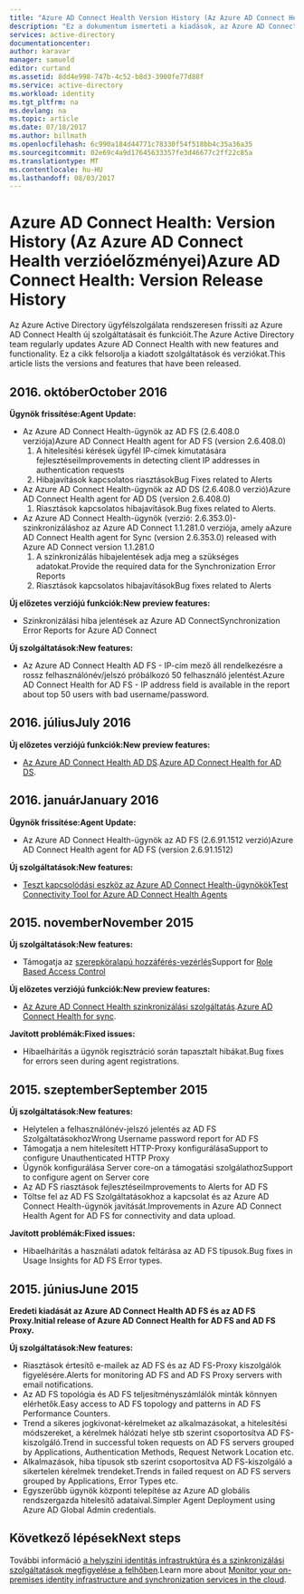 ```yaml
---
title: "Azure AD Connect Health Version History (Az Azure AD Connect Health verzióelőzményei)"
description: "Ez a dokumentum ismerteti a kiadások, az Azure AD Connect Health és mi ezeket a kiadásokat szerepel."
services: active-directory
documentationcenter: 
author: karavar
manager: samueld
editor: curtand
ms.assetid: 8dd4e998-747b-4c52-b8d3-3900fe77d88f
ms.service: active-directory
ms.workload: identity
ms.tgt_pltfrm: na
ms.devlang: na
ms.topic: article
ms.date: 07/18/2017
ms.author: billmath
ms.openlocfilehash: 6c990a184d44771c78330f54f518bb4c35a36a35
ms.sourcegitcommit: 02e69c4a9d17645633357fe3d46677c2ff22c85a
ms.translationtype: MT
ms.contentlocale: hu-HU
ms.lasthandoff: 08/03/2017
---
```

# <a name="azure-ad-connect-health-version-release-history"></a><span data-ttu-id="151af-103">Azure AD Connect Health: Version History (Az Azure AD Connect Health verzióelőzményei)</span><span class="sxs-lookup"><span data-stu-id="151af-103">Azure AD Connect Health: Version Release History</span></span>
<span data-ttu-id="151af-104">Az Azure Active Directory ügyfélszolgálata rendszeresen frissíti az Azure AD Connect Health új szolgáltatásait és funkcióit.</span><span class="sxs-lookup"><span data-stu-id="151af-104">The Azure Active Directory team regularly updates Azure AD Connect Health with new features and functionality.</span></span> <span data-ttu-id="151af-105">Ez a cikk felsorolja a kiadott szolgáltatások és verziókat.</span><span class="sxs-lookup"><span data-stu-id="151af-105">This article lists the versions and features that have been released.</span></span>

## <a name="october-2016"></a><span data-ttu-id="151af-106">2016. október</span><span class="sxs-lookup"><span data-stu-id="151af-106">October 2016</span></span>
<span data-ttu-id="151af-107">**Ügynök frissítése:**</span><span class="sxs-lookup"><span data-stu-id="151af-107">**Agent Update:**</span></span>

* <span data-ttu-id="151af-108">Az Azure AD Connect Health-ügynök az AD FS \(2.6.408.0 verziója\)</span><span class="sxs-lookup"><span data-stu-id="151af-108">Azure AD Connect Health agent for AD FS \(version 2.6.408.0\)</span></span>
  1. <span data-ttu-id="151af-109">A hitelesítési kérések ügyfél IP-címek kimutatására fejlesztései</span><span class="sxs-lookup"><span data-stu-id="151af-109">Improvements in detecting client IP addresses in authentication requests</span></span>
  2. <span data-ttu-id="151af-110">Hibajavítások kapcsolatos riasztások</span><span class="sxs-lookup"><span data-stu-id="151af-110">Bug Fixes related to Alerts</span></span>
* <span data-ttu-id="151af-111">Az Azure AD Connect Health-ügynök az AD DS (2.6.408.0 verzió)</span><span class="sxs-lookup"><span data-stu-id="151af-111">Azure AD Connect Health agent for AD DS (version 2.6.408.0)</span></span>
  1. <span data-ttu-id="151af-112">Riasztások kapcsolatos hibajavítások.</span><span class="sxs-lookup"><span data-stu-id="151af-112">Bug fixes related to Alerts.</span></span>
* <span data-ttu-id="151af-113">Az Azure AD Connect Health-ügynök (verzió: 2.6.353.0)-szinkronizáláshoz az Azure AD Connect 1.1.281.0 verziója, amely a</span><span class="sxs-lookup"><span data-stu-id="151af-113">Azure AD Connect Health agent for Sync (version 2.6.353.0) released with Azure AD Connect version 1.1.281.0</span></span>
  1. <span data-ttu-id="151af-114">A szinkronizálás hibajelentések adja meg a szükséges adatokat.</span><span class="sxs-lookup"><span data-stu-id="151af-114">Provide the required data for the Synchronization Error Reports</span></span>
  2. <span data-ttu-id="151af-115">Riasztások kapcsolatos hibajavítások</span><span class="sxs-lookup"><span data-stu-id="151af-115">Bug fixes related to Alerts</span></span>

<span data-ttu-id="151af-116">**Új előzetes verziójú funkciók:**</span><span class="sxs-lookup"><span data-stu-id="151af-116">**New preview features:**</span></span>

* <span data-ttu-id="151af-117">Szinkronizálási hiba jelentések az Azure AD Connect</span><span class="sxs-lookup"><span data-stu-id="151af-117">Synchronization Error Reports for Azure AD Connect</span></span>

<span data-ttu-id="151af-118">**Új szolgáltatások:**</span><span class="sxs-lookup"><span data-stu-id="151af-118">**New features:**</span></span>

* <span data-ttu-id="151af-119">Az Azure AD Connect Health AD FS - IP-cím mező áll rendelkezésre a rossz felhasználónév/jelszó próbálkozó 50 felhasználó jelentést.</span><span class="sxs-lookup"><span data-stu-id="151af-119">Azure AD Connect Health for AD FS - IP address field is available in the report about top 50 users with bad username/password.</span></span>

## <a name="july-2016"></a><span data-ttu-id="151af-120">2016. július</span><span class="sxs-lookup"><span data-stu-id="151af-120">July 2016</span></span>
<span data-ttu-id="151af-121">**Új előzetes verziójú funkciók:**</span><span class="sxs-lookup"><span data-stu-id="151af-121">**New preview features:**</span></span>

* <span data-ttu-id="151af-122">[Az Azure AD Connect Health AD DS](active-directory-aadconnect-health-adds.md).</span><span class="sxs-lookup"><span data-stu-id="151af-122">[Azure AD Connect Health for AD DS](active-directory-aadconnect-health-adds.md).</span></span>

## <a name="january-2016"></a><span data-ttu-id="151af-123">2016. január</span><span class="sxs-lookup"><span data-stu-id="151af-123">January 2016</span></span>
<span data-ttu-id="151af-124">**Ügynök frissítése:**</span><span class="sxs-lookup"><span data-stu-id="151af-124">**Agent Update:**</span></span>

* <span data-ttu-id="151af-125">Az Azure AD Connect Health-ügynök az AD FS (2.6.91.1512 verzió)</span><span class="sxs-lookup"><span data-stu-id="151af-125">Azure AD Connect Health agent for AD FS (version 2.6.91.1512)</span></span>

<span data-ttu-id="151af-126">**Új szolgáltatások:**</span><span class="sxs-lookup"><span data-stu-id="151af-126">**New features:**</span></span>

* [<span data-ttu-id="151af-127">Teszt kapcsolódási eszköz az Azure AD Connect Health-ügynökök</span><span class="sxs-lookup"><span data-stu-id="151af-127">Test Connectivity Tool for Azure AD Connect Health Agents</span></span>](active-directory-aadconnect-health-agent-install.md#test-connectivity-to-azure-ad-connect-health-service)

## <a name="november-2015"></a><span data-ttu-id="151af-128">2015. november</span><span class="sxs-lookup"><span data-stu-id="151af-128">November 2015</span></span>
<span data-ttu-id="151af-129">**Új szolgáltatások:**</span><span class="sxs-lookup"><span data-stu-id="151af-129">**New features:**</span></span>

* <span data-ttu-id="151af-130">Támogatja az [szerepköralapú hozzáférés-vezérlés](active-directory-aadconnect-health-operations.md#manage-access-with-role-based-access-control)</span><span class="sxs-lookup"><span data-stu-id="151af-130">Support for [Role Based Access Control](active-directory-aadconnect-health-operations.md#manage-access-with-role-based-access-control)</span></span>

<span data-ttu-id="151af-131">**Új előzetes verziójú funkciók:**</span><span class="sxs-lookup"><span data-stu-id="151af-131">**New preview features:**</span></span>

* <span data-ttu-id="151af-132">[Az Azure AD Connect Health szinkronizálási szolgáltatás](active-directory-aadconnect-health-sync.md).</span><span class="sxs-lookup"><span data-stu-id="151af-132">[Azure AD Connect Health for sync](active-directory-aadconnect-health-sync.md).</span></span>

<span data-ttu-id="151af-133">**Javított problémák:**</span><span class="sxs-lookup"><span data-stu-id="151af-133">**Fixed issues:**</span></span>

* <span data-ttu-id="151af-134">Hibaelhárítás a ügynök regisztráció során tapasztalt hibákat.</span><span class="sxs-lookup"><span data-stu-id="151af-134">Bug fixes for errors seen during agent registrations.</span></span>

## <a name="september-2015"></a><span data-ttu-id="151af-135">2015. szeptember</span><span class="sxs-lookup"><span data-stu-id="151af-135">September 2015</span></span>
<span data-ttu-id="151af-136">**Új szolgáltatások:**</span><span class="sxs-lookup"><span data-stu-id="151af-136">**New features:**</span></span>

* <span data-ttu-id="151af-137">Helytelen a felhasználónév-jelszó jelentés az AD FS Szolgáltatásokhoz</span><span class="sxs-lookup"><span data-stu-id="151af-137">Wrong Username password report for AD FS</span></span>
* <span data-ttu-id="151af-138">Támogatja a nem hitelesített HTTP-Proxy konfigurálása</span><span class="sxs-lookup"><span data-stu-id="151af-138">Support to configure Unauthenticated HTTP Proxy</span></span>
* <span data-ttu-id="151af-139">Ügynök konfigurálása Server core-on a támogatási szolgálathoz</span><span class="sxs-lookup"><span data-stu-id="151af-139">Support to configure agent on Server core</span></span>
* <span data-ttu-id="151af-140">Az AD FS riasztások fejlesztései</span><span class="sxs-lookup"><span data-stu-id="151af-140">Improvements to Alerts for AD FS</span></span>
* <span data-ttu-id="151af-141">Töltse fel az AD FS Szolgáltatásokhoz a kapcsolat és az Azure AD Connect Health-ügynök javítását.</span><span class="sxs-lookup"><span data-stu-id="151af-141">Improvements in Azure AD Connect Health Agent for AD FS for connectivity and data upload.</span></span>

<span data-ttu-id="151af-142">**Javított problémák:**</span><span class="sxs-lookup"><span data-stu-id="151af-142">**Fixed issues:**</span></span>

* <span data-ttu-id="151af-143">Hibaelhárítás a használati adatok feltárása az AD FS típusok.</span><span class="sxs-lookup"><span data-stu-id="151af-143">Bug fixes in Usage Insights for AD FS Error types.</span></span>

## <a name="june-2015"></a><span data-ttu-id="151af-144">2015. június</span><span class="sxs-lookup"><span data-stu-id="151af-144">June 2015</span></span>
<span data-ttu-id="151af-145">**Eredeti kiadását az Azure AD Connect Health AD FS és az AD FS Proxy.**</span><span class="sxs-lookup"><span data-stu-id="151af-145">**Initial release of Azure AD Connect Health for AD FS and AD FS Proxy.**</span></span>

<span data-ttu-id="151af-146">**Új szolgáltatások:**</span><span class="sxs-lookup"><span data-stu-id="151af-146">**New features:**</span></span>

* <span data-ttu-id="151af-147">Riasztások értesítő e-mailek az AD FS és az AD FS-Proxy kiszolgálók figyelésére.</span><span class="sxs-lookup"><span data-stu-id="151af-147">Alerts for monitoring AD FS and AD FS Proxy servers with email notifications.</span></span>
* <span data-ttu-id="151af-148">Az AD FS topológia és AD FS teljesítményszámlálók minták könnyen elérhetők.</span><span class="sxs-lookup"><span data-stu-id="151af-148">Easy access to AD FS topology and patterns in AD FS Performance Counters.</span></span>
* <span data-ttu-id="151af-149">Trend a sikeres jogkivonat-kérelmeket az alkalmazásokat, a hitelesítési módszereket, a kérelmek hálózati helye stb szerint csoportosítva AD FS-kiszolgáló.</span><span class="sxs-lookup"><span data-stu-id="151af-149">Trend in successful token requests on AD FS servers grouped by Applications, Authentication Methods, Request Network Location etc.</span></span>
* <span data-ttu-id="151af-150">Alkalmazások, hiba típusok stb szerint csoportosítva AD FS-kiszolgáló a sikertelen kérelmek trendeket.</span><span class="sxs-lookup"><span data-stu-id="151af-150">Trends in failed request on AD FS servers grouped by Applications, Error Types etc.</span></span>
* <span data-ttu-id="151af-151">Egyszerűbb ügynök központi telepítése az Azure AD globális rendszergazda hitelesítő adataival.</span><span class="sxs-lookup"><span data-stu-id="151af-151">Simpler Agent Deployment using Azure AD Global Admin credentials.</span></span>  

## <a name="next-steps"></a><span data-ttu-id="151af-152">Következő lépések</span><span class="sxs-lookup"><span data-stu-id="151af-152">Next steps</span></span>
<span data-ttu-id="151af-153">További információ [a helyszíni identitás infrastruktúra és a szinkronizálási szolgáltatások megfigyelése a felhőben](active-directory-aadconnect-health.md).</span><span class="sxs-lookup"><span data-stu-id="151af-153">Learn more about [Monitor your on-premises identity infrastructure and synchronization services in the cloud](active-directory-aadconnect-health.md).</span></span>

